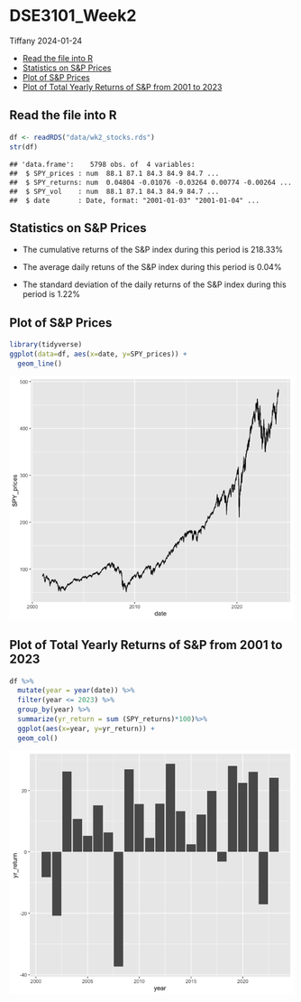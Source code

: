DSE3101_Week2
================
Tiffany
2024-01-24

- [Read the file into R](#read-the-file-into-r)
- [Statistics on S&P Prices](#statistics-on-sp-prices)
- [Plot of S&P Prices](#plot-of-sp-prices)
- [Plot of Total Yearly Returns of S&P from 2001 to
  2023](#plot-of-total-yearly-returns-of-sp-from-2001-to-2023)

## Read the file into R

``` r
df <- readRDS("data/wk2_stocks.rds")
str(df)
```

    ## 'data.frame':    5798 obs. of  4 variables:
    ##  $ SPY_prices : num  88.1 87.1 84.3 84.9 84.7 ...
    ##  $ SPY_returns: num  0.04804 -0.01076 -0.03264 0.00774 -0.00264 ...
    ##  $ SPY_vol    : num  88.1 87.1 84.3 84.9 84.7 ...
    ##  $ date       : Date, format: "2001-01-03" "2001-01-04" ...

## Statistics on S&P Prices

- The cumulative returns of the S&P index during this period is 218.33%

- The average daily retuns of the S&P index during this period is 0.04%

- The standard deviation of the daily returns of the S&P index during
  this period is 1.22%

## Plot of S&P Prices

``` r
library(tidyverse)
ggplot(data=df, aes(x=date, y=SPY_prices)) +
  geom_line()
```

![](wk2-workshop_files/figure-gfm/unnamed-chunk-2-1.png)<!-- -->

## Plot of Total Yearly Returns of S&P from 2001 to 2023

``` r
df %>%
  mutate(year = year(date)) %>%
  filter(year <= 2023) %>%
  group_by(year) %>%
  summarize(yr_return = sum (SPY_returns)*100)%>%
  ggplot(aes(x=year, y=yr_return)) +
  geom_col()
```

![](wk2-workshop_files/figure-gfm/unnamed-chunk-3-1.png)<!-- -->
